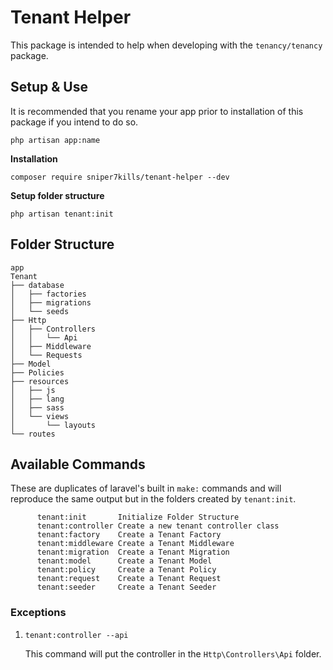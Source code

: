 # Tenant Helper
This package is intended to help when developing with the `tenancy/tenancy` package.

## Setup & Use

It is recommended that you rename your app prior to installation of this package if you intend to do so.
```
php artisan app:name
```

**Installation**
```
composer require sniper7kills/tenant-helper --dev
```
**Setup folder structure**
```
php artisan tenant:init
```

## Folder Structure
```
app
Tenant
├── database
│   ├── factories
│   ├── migrations
│   └── seeds
├── Http
│   ├── Controllers
│   │   └── Api
│   ├── Middleware
│   └── Requests
├── Model
├── Policies
├── resources
│   ├── js
│   ├── lang
│   ├── sass
│   └── views
│       └── layouts
└── routes

```

## Available Commands
These are duplicates of laravel's built in `make:` commands and will reproduce the same output but in the folders created by `tenant:init`.
```
      tenant:init       Initialize Folder Structure           
      tenant:controller Create a new tenant controller class  
      tenant:factory    Create a Tenant Factory               
      tenant:middleware Create a Tenant Middleware            
      tenant:migration  Create a Tenant Migration             
      tenant:model      Create a Tenant Model                 
      tenant:policy     Create a Tenant Policy                
      tenant:request    Create a Tenant Request               
      tenant:seeder     Create a Tenant Seeder 
```

### Exceptions
1) `tenant:controller --api`
    
    This command will put the controller in the `Http\Controllers\Api` folder.